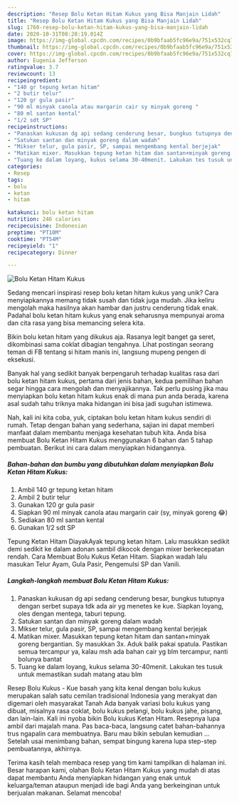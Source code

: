 ```yaml
---
description: "Resep Bolu Ketan Hitam Kukus yang Bisa Manjain Lidah"
title: "Resep Bolu Ketan Hitam Kukus yang Bisa Manjain Lidah"
slug: 1760-resep-bolu-ketan-hitam-kukus-yang-bisa-manjain-lidah
date: 2020-10-31T08:28:19.014Z
image: https://img-global.cpcdn.com/recipes/0b9bfaab5fc96e9a/751x532cq70/bolu-ketan-hitam-kukus-foto-resep-utama.jpg
thumbnail: https://img-global.cpcdn.com/recipes/0b9bfaab5fc96e9a/751x532cq70/bolu-ketan-hitam-kukus-foto-resep-utama.jpg
cover: https://img-global.cpcdn.com/recipes/0b9bfaab5fc96e9a/751x532cq70/bolu-ketan-hitam-kukus-foto-resep-utama.jpg
author: Eugenia Jefferson
ratingvalue: 3.7
reviewcount: 13
recipeingredient:
- "140 gr tepung ketan hitam"
- "2 butir telur"
- "120 gr gula pasir"
- "90 ml minyak canola atau margarin cair sy minyak goreng "
- "80 ml santan kental"
- "1/2 sdt SP"
recipeinstructions:
- "Panaskan kukusan dg api sedang cenderung besar, bungkus tutupnya dengan serbet supaya tdk ada air yg menetes ke kue. Siapkan loyang, oles dengan mentega, taburi tepung."
- "Satukan santan dan minyak goreng dalam wadah"
- "Mikser telur, gula pasir, SP, sampai mengembang kental berjejak"
- "Matikan mixer. Masukkan tepung ketan hitam dan santan+minyak goreng bergantian. Sy masukkan 3x. Aduk balik pakai spatula. Pastikan semua tercampur ya, kalau msh ada bahan cair yg blm tercampur, nanti bolunya bantat"
- "Tuang ke dalam loyang, kukus selama 30-40menit. Lakukan tes tusuk untuk memastikan sudah matang atau blm"
categories:
- Resep
tags:
- bolu
- ketan
- hitam

katakunci: bolu ketan hitam 
nutrition: 246 calories
recipecuisine: Indonesian
preptime: "PT10M"
cooktime: "PT54M"
recipeyield: "1"
recipecategory: Dinner

---
```



![Bolu Ketan Hitam Kukus](https://img-global.cpcdn.com/recipes/0b9bfaab5fc96e9a/751x532cq70/bolu-ketan-hitam-kukus-foto-resep-utama.jpg)

Sedang mencari inspirasi resep bolu ketan hitam kukus yang unik? Cara menyiapkannya memang tidak susah dan tidak juga mudah. Jika keliru mengolah maka hasilnya akan hambar dan justru cenderung tidak enak. Padahal bolu ketan hitam kukus yang enak seharusnya mempunyai aroma dan cita rasa yang bisa memancing selera kita.

Bikin bolu ketan hitam yang dikukus aja. Rasanya legit banget ga seret, dikombinasi sama coklat dibagian tengahnya. Lihat postingan seorang teman di FB tentang si hitam manis ini, langsung mupeng pengen di eksekusi.

Banyak hal yang sedikit banyak berpengaruh terhadap kualitas rasa dari bolu ketan hitam kukus, pertama dari jenis bahan, kedua pemilihan bahan segar hingga cara mengolah dan menyajikannya. Tak perlu pusing jika mau menyiapkan bolu ketan hitam kukus enak di mana pun anda berada, karena asal sudah tahu triknya maka hidangan ini bisa jadi suguhan istimewa.


Nah, kali ini kita coba, yuk, ciptakan bolu ketan hitam kukus sendiri di rumah. Tetap dengan bahan yang sederhana, sajian ini dapat memberi manfaat dalam membantu menjaga kesehatan tubuh kita. Anda bisa membuat Bolu Ketan Hitam Kukus menggunakan 6 bahan dan 5 tahap pembuatan. Berikut ini cara dalam menyiapkan hidangannya.

<!--inarticleads1-->

##### Bahan-bahan dan bumbu yang dibutuhkan dalam menyiapkan Bolu Ketan Hitam Kukus:

1. Ambil 140 gr tepung ketan hitam
1. Ambil 2 butir telur
1. Gunakan 120 gr gula pasir
1. Siapkan 90 ml minyak canola atau margarin cair (sy, minyak goreng 😂)
1. Sediakan 80 ml santan kental
1. Gunakan 1/2 sdt SP


Tepung Ketan Hitam DiayakAyak tepung ketan hitam. Lalu masukkan sedikit demi sedikit ke dalam adonan sambil dikocok dengan mixer berkecepatan rendah. Cara Membuat Bolu Kukus Ketan Hitam. Siapkan wadah lalu masukan Telur Ayam, Gula Pasir, Pengemulsi SP dan Vanili. 

<!--inarticleads2-->

##### Langkah-langkah membuat Bolu Ketan Hitam Kukus:

1. Panaskan kukusan dg api sedang cenderung besar, bungkus tutupnya dengan serbet supaya tdk ada air yg menetes ke kue. Siapkan loyang, oles dengan mentega, taburi tepung.
1. Satukan santan dan minyak goreng dalam wadah
1. Mikser telur, gula pasir, SP, sampai mengembang kental berjejak
1. Matikan mixer. Masukkan tepung ketan hitam dan santan+minyak goreng bergantian. Sy masukkan 3x. Aduk balik pakai spatula. Pastikan semua tercampur ya, kalau msh ada bahan cair yg blm tercampur, nanti bolunya bantat
1. Tuang ke dalam loyang, kukus selama 30-40menit. Lakukan tes tusuk untuk memastikan sudah matang atau blm


Resep Bolu Kukus - Kue basah yang kita kenal dengan bolu kukus merupakan salah satu cemilan tradisional Indonesia yang merakyat dan digemari oleh masyarakat Tanah Ada banyak variasi bolu kukus yang dibuat, misalnya rasa coklat, bolu kukus pelangi, bolu kukus jahe, pisang, dan lain-lain. Kali ini nyoba bikin Bolu kukus Ketan Hitam. Resepnya lupa ambil dari majalah mana. Pas baca-baca, langsung catet bahan-bahannya trus ngapalin cara membuatnya. Baru mau bikin sebulan kemudian … Setelah usai menimbang bahan, sempat bingung karena lupa step-step pembuatannya, akhirnya. 

Terima kasih telah membaca resep yang tim kami tampilkan di halaman ini. Besar harapan kami, olahan Bolu Ketan Hitam Kukus yang mudah di atas dapat membantu Anda menyiapkan hidangan yang enak untuk keluarga/teman ataupun menjadi ide bagi Anda yang berkeinginan untuk berjualan makanan. Selamat mencoba!

